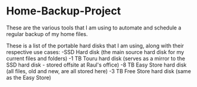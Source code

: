 # Home-Backup-Project
These are the various tools that I am using to automate and schedule a regular backup of my home files.

These is a list of the portable hard disks that I am using, along with their respective use cases:
-SSD Hard disk (the main source hard disk for my current files and folders)
-1 TB Touru hard disk (serves as a mirror to the SSD hard disk - stored offsite at Raul's office)
-8 TB Easy Store hard disk (all files, old and new, are all stored here)
-3 TB Free Store hard disk (same as the Easy Store)

